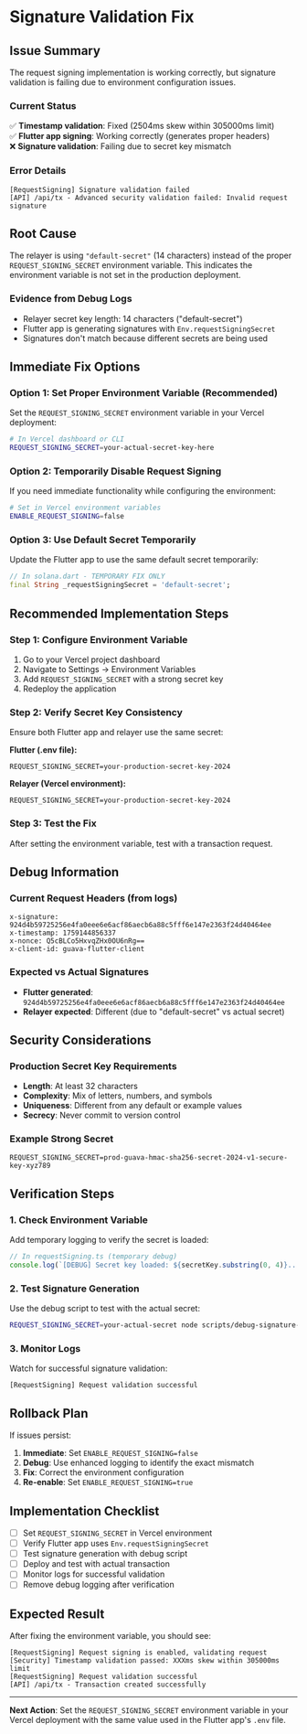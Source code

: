 # Signature Validation Fix

## Issue Summary

The request signing implementation is working correctly, but signature validation is failing due to environment configuration issues.

### Current Status
✅ **Timestamp validation**: Fixed (2504ms skew within 305000ms limit)  
✅ **Flutter app signing**: Working correctly (generates proper headers)  
❌ **Signature validation**: Failing due to secret key mismatch  

### Error Details
```
[RequestSigning] Signature validation failed
[API] /api/tx - Advanced security validation failed: Invalid request signature
```

## Root Cause

The relayer is using `"default-secret"` (14 characters) instead of the proper `REQUEST_SIGNING_SECRET` environment variable. This indicates the environment variable is not set in the production deployment.

### Evidence from Debug Logs
- Relayer secret key length: 14 characters ("default-secret")
- Flutter app is generating signatures with `Env.requestSigningSecret`
- Signatures don't match because different secrets are being used

## Immediate Fix Options

### Option 1: Set Proper Environment Variable (Recommended)
Set the `REQUEST_SIGNING_SECRET` environment variable in your Vercel deployment:

```bash
# In Vercel dashboard or CLI
REQUEST_SIGNING_SECRET=your-actual-secret-key-here
```

### Option 2: Temporarily Disable Request Signing
If you need immediate functionality while configuring the environment:

```bash
# Set in Vercel environment variables
ENABLE_REQUEST_SIGNING=false
```

### Option 3: Use Default Secret Temporarily
Update the Flutter app to use the same default secret temporarily:

```dart
// In solana.dart - TEMPORARY FIX ONLY
final String _requestSigningSecret = 'default-secret';
```

## Recommended Implementation Steps

### Step 1: Configure Environment Variable
1. Go to your Vercel project dashboard
2. Navigate to Settings → Environment Variables
3. Add `REQUEST_SIGNING_SECRET` with a strong secret key
4. Redeploy the application

### Step 2: Verify Secret Key Consistency
Ensure both Flutter app and relayer use the same secret:

**Flutter (.env file):**
```
REQUEST_SIGNING_SECRET=your-production-secret-key-2024
```

**Relayer (Vercel environment):**
```
REQUEST_SIGNING_SECRET=your-production-secret-key-2024
```

### Step 3: Test the Fix
After setting the environment variable, test with a transaction request.

## Debug Information

### Current Request Headers (from logs)
```
x-signature: 924d4b59725256e4fa0eee6e6acf86aecb6a88c5fff6e147e2363f24d40464ee
x-timestamp: 1759144856337
x-nonce: Q5cBLCo5HxvqZHx0OU6nRg==
x-client-id: guava-flutter-client
```

### Expected vs Actual Signatures
- **Flutter generated**: `924d4b59725256e4fa0eee6e6acf86aecb6a88c5fff6e147e2363f24d40464ee`
- **Relayer expected**: Different (due to "default-secret" vs actual secret)

## Security Considerations

### Production Secret Key Requirements
- **Length**: At least 32 characters
- **Complexity**: Mix of letters, numbers, and symbols
- **Uniqueness**: Different from any default or example values
- **Secrecy**: Never commit to version control

### Example Strong Secret
```
REQUEST_SIGNING_SECRET=prod-guava-hmac-sha256-secret-2024-v1-secure-key-xyz789
```

## Verification Steps

### 1. Check Environment Variable
Add temporary logging to verify the secret is loaded:

```typescript
// In requestSigning.ts (temporary debug)
console.log(`[DEBUG] Secret key loaded: ${secretKey.substring(0, 4)}...${secretKey.substring(secretKey.length-4)} (length: ${secretKey.length})`);
```

### 2. Test Signature Generation
Use the debug script to test with the actual secret:

```bash
REQUEST_SIGNING_SECRET=your-actual-secret node scripts/debug-signature-mismatch.js
```

### 3. Monitor Logs
Watch for successful signature validation:

```
[RequestSigning] Request validation successful
```

## Rollback Plan

If issues persist:

1. **Immediate**: Set `ENABLE_REQUEST_SIGNING=false`
2. **Debug**: Use enhanced logging to identify the exact mismatch
3. **Fix**: Correct the environment configuration
4. **Re-enable**: Set `ENABLE_REQUEST_SIGNING=true`

## Implementation Checklist

- [ ] Set `REQUEST_SIGNING_SECRET` in Vercel environment
- [ ] Verify Flutter app uses `Env.requestSigningSecret`
- [ ] Test signature generation with debug script
- [ ] Deploy and test with actual transaction
- [ ] Monitor logs for successful validation
- [ ] Remove debug logging after verification

## Expected Result

After fixing the environment variable, you should see:

```
[RequestSigning] Request signing is enabled, validating request
[Security] Timestamp validation passed: XXXms skew within 305000ms limit
[RequestSigning] Request validation successful
[API] /api/tx - Transaction created successfully
```

---

**Next Action**: Set the `REQUEST_SIGNING_SECRET` environment variable in your Vercel deployment with the same value used in the Flutter app's `.env` file.
